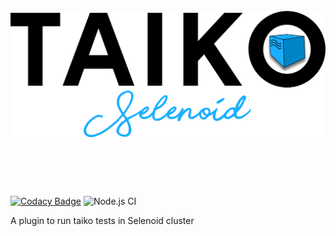 <h1 align="center">
	<br>
	<img src="Tselenoidlogo.png" alt="TaikoSelenoidy">
	<br>
	<br>
	<br>
</h1>

[![Codacy Badge](https://app.codacy.com/project/badge/Grade/9c4d4065b26f463da165afe7efca1f4e)](https://www.codacy.com?utm_source=github.com&amp;utm_medium=referral&amp;utm_content=saikrishna321/taiko-selenoid&amp;utm_campaign=Badge_Grade) ![Node.js CI](https://github.com/saikrishna321/taiko-selenoid/workflows/Node.js%20CI/badge.svg?branch=master)

A plugin to run taiko tests in Selenoid cluster

